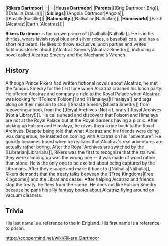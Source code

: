 |**Rikers Dartmoor**|
|-|-|
|**House Dartmoor**|
|**Parents**|[[Brig Dartmoor\|Brig]], [[Draulin\|Draulin]]|
|**Siblings**|[[Angola Dartmoor\|Angola]], [[Bastille\|Bastille]]|
|**Nationality**|[[Nalhallan\|Nalhallan]]|
|**Homeworld**|[[Earth (Alcatraz)\|Earth (Alcatraz)]]|

**Rikers Dartmoor** is the crown prince of [[Nalhalla\|Nalhalla]]. He is in his thirties, wears lavish royal blue and silver robes, a baseball cap, and has a short red beard. He likes to throw exclusive lunch parties and writes fictitious stories about [[Alcatraz Smedry\|Alcatraz Smedry]], including a novel called Alcatraz Smedry and the Mechanic's Wrench.

## History
Although Prince Rikers had written fictional novels about Alcatraz, he met the famous Smedry for the first time when Alcatraz crashed his lunch party. He offered Alcatraz and company a ride to the Royal Palace when Alcatraz was looking for [[Folsom\|Folsom]] and [[Himalaya\|Himalaya]] and tags along on their mission to stop [[Shasta Smedry\|Shasta Smedry]] from recovering a book from the [[Royal Archives (Not a Library!)\|Royal Archives (Not a Library!)]]. He calls ahead and discovers that Folsom and Himalaya are not at the Royal Palace but at the Royal Gardens having a picnic. After picking up Folsom and Himalaya, he gives them a ride back to the Royal Archives. Despite being told that what Alcatraz and his friends were doing was dangerous, he insisted on coming with Alcatraz on his "adventure". He quickly becomes bored when he realizes that Alcatraz's real adventures are actually rather boring. After the Royal Archives are switched by the [[Librarian\|Librarians]], Rikers was the first to recognize that the stairwell they were climbing up was the wrong one –- it was made of wood rather than stone. He is the only one to be excited about being captured by the Librarians. After they escape and make it back to [[Nalhalla\|Nalhalla]], Rikers demands that the treaty talks between the [[Free Kingdoms\|Free Kingdoms]] and the Librarians cease. After helping Alcatraz and friends stop the treaty, he flees from the scene.
He does not like Folsom Smedry because he pans his silly fantasy books about Alcatraz flying around on vacuum cleaners.

## Trivia
His last name is a reference to the  in England. His first name is a reference to  prison.


https://coppermind.net/wiki/Rikers_Dartmoor